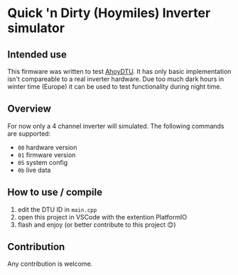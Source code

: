 # Quick 'n Dirty (Hoymiles) Inverter simulator

## Intended use
This firmware was written to test [AhoyDTU](https://github.com/lumapu/ahoy). It has only basic implementation isn't compareable to a real inverter hardware. Due too much dark hours in winter time (Europe) it can be used to test functionality during night time.

## Overview
For now only a 4 channel inverter will simulated.
The following commands are supported:
* `00` hardware version
* `01` firmware version
* `05` system config
* `0b` live data

## How to use / compile
1. edit the DTU ID in `main.cpp`
2. open this project in VSCode with the extention PlatformIO
3. flash and enjoy (or better contribute to this project 😊)

## Contribution
Any contribution is welcome.